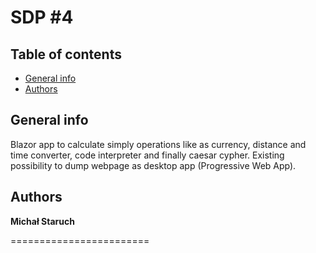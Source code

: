 # SDP #4

## Table of contents
* [General info](#general-info)
* [Authors](#authors)

## General info

Blazor app to calculate simply operations like as currency, distance and time converter, code interpreter and finally caesar cypher. Existing possibility to dump webpage as desktop app (Progressive Web App). 

## Authors

**Michał Staruch**

========================


